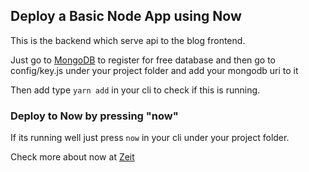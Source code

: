 ## Deploy a Basic Node App using Now

This is the backend which serve api to the blog frontend.

Just go to [MongoDB](https://mongodb.com) to register for free database and then go to config/key.js under your project folder and add your mongodb uri to it

Then add type `yarn add` in your cli to check if this is running.

### Deploy to Now by pressing "now"

If its running well just press `now` in your cli under your project folder.

Check more about now at [Zeit](https://zeit.co)
